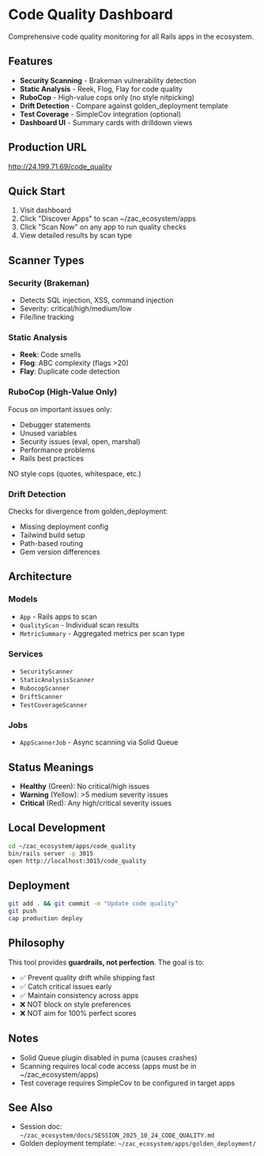 # Code Quality Dashboard

Comprehensive code quality monitoring for all Rails apps in the ecosystem.

## Features

- **Security Scanning** - Brakeman vulnerability detection
- **Static Analysis** - Reek, Flog, Flay for code quality
- **RuboCop** - High-value cops only (no style nitpicking)
- **Drift Detection** - Compare against golden_deployment template
- **Test Coverage** - SimpleCov integration (optional)
- **Dashboard UI** - Summary cards with drilldown views

## Production URL

http://24.199.71.69/code_quality

## Quick Start

1. Visit dashboard
2. Click "Discover Apps" to scan ~/zac_ecosystem/apps
3. Click "Scan Now" on any app to run quality checks
4. View detailed results by scan type

## Scanner Types

### Security (Brakeman)
- Detects SQL injection, XSS, command injection
- Severity: critical/high/medium/low
- File/line tracking

### Static Analysis
- **Reek**: Code smells
- **Flog**: ABC complexity (flags >20)
- **Flay**: Duplicate code detection

### RuboCop (High-Value Only)
Focus on important issues only:
- Debugger statements
- Unused variables
- Security issues (eval, open, marshal)
- Performance problems
- Rails best practices

NO style cops (quotes, whitespace, etc.)

### Drift Detection
Checks for divergence from golden_deployment:
- Missing deployment config
- Tailwind build setup
- Path-based routing
- Gem version differences

## Architecture

### Models
- `App` - Rails apps to scan
- `QualityScan` - Individual scan results
- `MetricSummary` - Aggregated metrics per scan type

### Services
- `SecurityScanner`
- `StaticAnalysisScanner`
- `RubocopScanner`
- `DriftScanner`
- `TestCoverageScanner`

### Jobs
- `AppScannerJob` - Async scanning via Solid Queue

## Status Meanings

- **Healthy** (Green): No critical/high issues
- **Warning** (Yellow): >5 medium severity issues
- **Critical** (Red): Any high/critical severity issues

## Local Development

```bash
cd ~/zac_ecosystem/apps/code_quality
bin/rails server -p 3015
open http://localhost:3015/code_quality
```

## Deployment

```bash
git add . && git commit -m "Update code quality"
git push
cap production deploy
```

## Philosophy

This tool provides **guardrails, not perfection**. The goal is to:
- ✅ Prevent quality drift while shipping fast
- ✅ Catch critical issues early
- ✅ Maintain consistency across apps
- ❌ NOT block on style preferences
- ❌ NOT aim for 100% perfect scores

## Notes

- Solid Queue plugin disabled in puma (causes crashes)
- Scanning requires local code access (apps must be in ~/zac_ecosystem/apps)
- Test coverage requires SimpleCov to be configured in target apps

## See Also

- Session doc: `~/zac_ecosystem/docs/SESSION_2025_10_24_CODE_QUALITY.md`
- Golden deployment template: `~/zac_ecosystem/apps/golden_deployment/`
